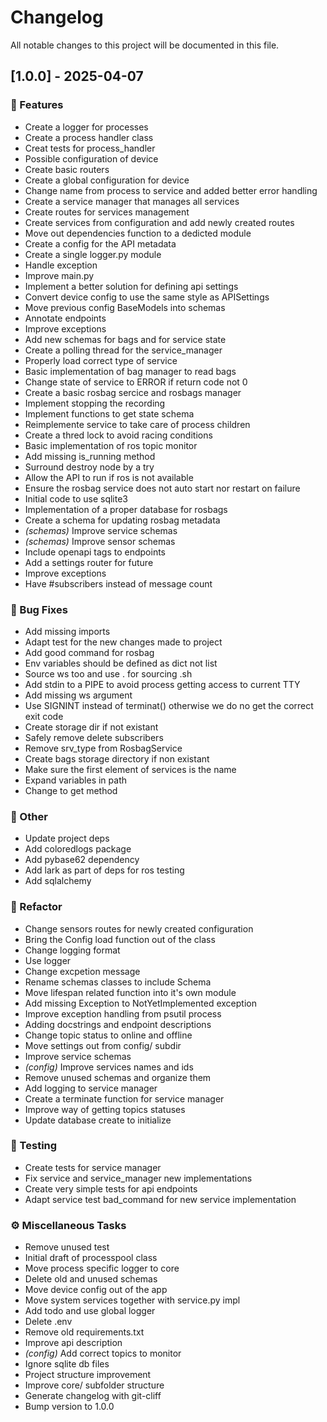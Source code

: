 # Changelog

All notable changes to this project will be documented in this file.

## [1.0.0] - 2025-04-07

### 🚀 Features

- Create a logger for processes
- Create a process handler class
- Creat tests for process_handler
- Possible configuration of device
- Create basic routers
- Create a global configuration for device
- Change name from process to service and added better error handling
- Create a service manager that manages all services
- Create routes for services management
- Create services from configuration and add newly created routes
- Move out dependencies function to a dedicted module
- Create a config for the API metadata
- Create a single logger.py module
- Handle exception
- Improve main.py
- Implement a better solution for defining api settings
- Convert device config to use the same style as APISettings
- Move previous config BaseModels into schemas
- Annotate endpoints
- Improve exceptions
- Add new schemas for bags and for service state
- Create a polling thread for the service_manager
- Properly load correct type of service
- Basic implementation of bag manager to read bags
- Change state of service to ERROR if return code not 0
- Create a basic rosbag sercice and rosbags manager
- Implement stopping the recording
- Implement functions to get state schema
- Reimplemente service to take care of process children
- Create a thred lock to avoid racing conditions
- Basic implementation of ros topic monitor
- Add missing is_running method
- Surround destroy node by a try
- Allow the API to run if ros is not available
- Ensure the rosbag service does not auto start nor restart on failure
- Initial code to use sqlite3
- Implementation of a proper database for rosbags
- Create a schema for updating rosbag metadata
- _(schemas)_ Improve service schemas
- _(schemas)_ Improve sensor schemas
- Include openapi tags to endpoints
- Add a settings router for future
- Improve exceptions
- Have #subscribers instead of message count

### 🐛 Bug Fixes

- Add missing imports
- Adapt test for the new changes made to project
- Add good command for rosbag
- Env variables should be defined as dict not list
- Source ws too and use . for sourcing .sh
- Add stdin to a PIPE to avoid process getting access to current TTY
- Add missing ws argument
- Use SIGNINT instead of terminat() otherwise we do no get the correct exit code
- Create storage dir if not existant
- Safely remove delete subscribers
- Remove srv_type from RosbagService
- Create bags storage directory if non existant
- Make sure the first element of services is the name
- Expand variables in path
- Change to get method

### 💼 Other

- Update project deps
- Add coloredlogs package
- Add pybase62 dependency
- Add lark as part of deps for ros testing
- Add sqlalchemy

### 🚜 Refactor

- Change sensors routes for newly created configuration
- Bring the Config load function out of the class
- Change logging format
- Use logger
- Change excpetion message
- Rename schemas classes to include Schema
- Move lifespan related function into it's own module
- Add missing Exception to NotYetImplemented exception
- Improve exception handling from psutil process
- Adding docstrings and endpoint descriptions
- Change topic status to online and offline
- Move settings out from config/ subdir
- Improve service schemas
- _(config)_ Improve services names and ids
- Remove unused schemas and organize them
- Add logging to service manager
- Create a terminate function for service manager
- Improve way of getting topics statuses
- Update database create to initialize

### 🧪 Testing

- Create tests for service manager
- Fix service and service_manager new implementations
- Create very simple tests for api endpoints
- Adapt service test bad_command for new service implementation

### ⚙️ Miscellaneous Tasks

- Remove unused test
- Initial draft of processpool class
- Move process specific logger to core
- Delete old and unused schemas
- Move device config out of the app
- Move system services together with service.py impl
- Add todo and use global logger
- Delete .env
- Remove old requirements.txt
- Improve api description
- _(config)_ Add correct topics to monitor
- Ignore sqlite db files
- Project structure improvement
- Improve core/ subfolder structure
- Generate changelog with git-cliff
- Bump version to 1.0.0

<!-- generated by git-cliff -->
